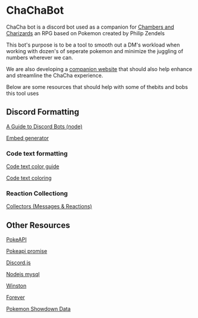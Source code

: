 # ChaChaBot
ChaCha bot is a discord bot used as a companion for [Chambers and Charizards][1] an RPG based on Pokemon created by Philip Zendels

This bot's purpose is to be a tool to smooth out a DM's workload when working with dozen's of seperate pokemon and minimize the juggling of numbers wherever we can.

We are also developing a [companion website][2] that should also help enhance and streamline the ChaCha experience. 

[1]: https://chambers-and-charizard.weebly.com/
[2]: http://52.2.31.9:7000/

Below are some resources that should help with some of thebits and bobs this tool uses

## Discord Formatting

<a href="https://maah.gitbooks.io/discord-bots/">A Guide to Discord Bots (node)</a>

<a href="https://discohook.org/">Embed generator</a>

### Code text formatting

<a href="https://gist.github.com/Almeeida/41a664d8d5f3a8855591c2f1e0e07b19">Code text color guide</a>

<a href="https://www.writebots.com/discord-text-formatting/">Code text coloring</a>

### Reaction Collectiong

<a href="https://discordjs.guide/popular-topics/collectors.html#basic-reaction-collector">Collectors (Messages & Reactions)</a>

## Other Resources

[PokeAPI][3]

[Pokeapi promise][4]

[Discord.js][5] 
 
[Nodejs mysql][6] 
 
[Winston][7] 
 
[Forever][8] 
 

[3]: https://pokeapi.co/
[4]: https://github.com/PokeAPI/pokedex-promise-v2
[5]: https://discord.js.org/#/docs/main/stable/general/welcome
[6]: https://www.w3schools.com/nodejs/nodejs_mysql.asp
[7]: https://www.npmjs.com/package/winston
[8]: https://www.npmjs.com/package/forever


<a href="https://play.pokemonshowdown.com/data/">Pokemon Showdown Data</a>
